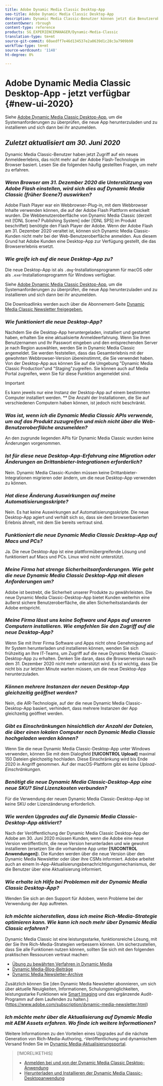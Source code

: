 ```yaml
---
title: Adobe Dynamic Media Classic Desktop-App
seo-title: Adobe Dynamic Media Classic Desktop-App
description: Dynamic Media Classic-Benutzer können jetzt die Benutzeroberfläche vollständig aktualisieren. Das Erlebnis bietet eine aktualisierte Anmeldung mit Links zu wertvollen Ressourcen. Außerdem ist dieses Update nicht mehr auf die Adobe Flash-Technologie im Browser angewiesen.
contentOwner: rbrough
content-type: reference
products: SG_EXPERIENCEMANAGER/Dynamic-Media-Classic
translation-type: tm+mt
source-git-commit: 60aedff7e46d134537e2a0639d1c28c3a7909b90
workflow-type: tm+mt
source-wordcount: '1148'
ht-degree: 0%

---
```



# Adobe Dynamic Media Classic Desktop-App - jetzt verfügbar {#new-ui-2020}

Siehe [Adobe Dynamic Media Classic Desktop-App](/help/dynamic-media-classic-desktop-app.md), um die Systemanforderungen zu überprüfen, die neue App herunterzuladen und zu installieren und sich dann bei ihr anzumelden.

## _Zuletzt aktualisiert am 30. Juni 2020_

Dynamic Media Classic-Benutzer haben jetzt Zugriff auf ein neues Anmeldeerlebnis, das nicht mehr auf der Adobe Flash-Technologie im Browser basiert. Lesen Sie die folgenden häufig gestellten Fragen, um mehr zu erfahren.

### **_Wenn Browser am 31. Dezember 2020 die Unterstützung von Adobe Flash einstellen, wird sich dies auf Dynamic Media Classic (früher Scene7) auswirken?_**

Adobe Flash Player war ein Webbrowser-Plug-in, mit dem Webbrowser Inhalte verwenden können, die auf der Adobe Flash Plattform entwickelt wurden. Die Webbenutzeroberfläche von Dynamic Media Classic (derzeit mit [!DNL Scene7 Publishing System] oder [!DNL SPS] im Produkt beschriftet) benötigte den Flash Player der Adobe. Wenn der Adobe Flash am 31. Dezember 2020 veraltet ist, können sich Dynamic Media Classic-Kunden nicht mehr bei der Web-Benutzeroberfläche anmelden. Aus diesem Grund hat Adobe Kunden eine Desktop-App zur Verfügung gestellt, die das Browsererlebnis ersetzt.

### **_Wie greife ich auf die neue Desktop-App zu?_**

Die neue Desktop-App ist als `.dmg`-Installationsprogramm für macOS oder als `.exe`-Installationsprogramm für Windows verfügbar.

Siehe [Adobe Dynamic Media Classic Desktop-App](/help/dynamic-media-classic-desktop-app.md), um die Systemanforderungen zu überprüfen, die neue App herunterzuladen und zu installieren und sich dann bei ihr anzumelden.

Die Downloadlinks werden auch über die Abonnement-Seite [Dynamic Media Classic Newsletter freigegeben.](https://www.adobe.com/subscription/dynamic-media-newsletter.html)

### **_Wie funktioniert die neue Desktop-App?_**

Nachdem Sie die Desktop-App heruntergeladen, installiert und gestartet haben, erhalten Sie eine aktualisierte Anmeldeerfahrung. Wenn Sie Ihren Benutzernamen und Ihr Passwort eingeben und den entsprechenden Server je nach Region auswählen, werden Sie in Dynamic Media Classic angemeldet. Sie werden feststellen, dass das Gesamterlebnis mit der gewohnten Webbrowser-Version übereinstimmt, die Sie verwendet haben. Von der Desktop-App aus können Sie auf die Umgebung &quot;Dynamic Media Classic Production&quot;und &quot;Staging&quot;zugreifen. Sie können auch auf Media Portal zugreifen, wenn Sie für diese Funktion angemeldet sind.

>[!IMPORTANT]
>
>Es kann jeweils nur eine Instanz der Desktop-App auf einem bestimmten Computer installiert werden. ** Die Anzahl der Installationen, die Sie auf verschiedenen Computern haben können, ist jedoch nicht beschränkt.

### **_Was ist, wenn ich die Dynamic Media Classic APIs verwende, um auf das Produkt zuzugreifen und mich nicht über die Web-Benutzeroberfläche anzumelden?_**

An den zugrunde liegenden APIs für Dynamic Media Classic wurden keine Änderungen vorgenommen.

### **_Ist für diese neue Desktop-App-Erfahrung eine Migration oder Änderungen an Drittanbieter-Integrationen erforderlich?_**

Nein. Dynamic Media Classic-Kunden müssen keine Drittanbieter-Integrationen migrieren oder ändern, um die neue Desktop-App verwenden zu können.

### **_Hat diese Änderung Auswirkungen auf meine Automatisierungsskripte?_**

Nein. Es hat keine Auswirkungen auf Automatisierungsskripte. Die neue Desktop-App agiert und verhält sich so, dass sie dem browserbasierten Erlebnis ähnelt, mit dem Sie bereits vertraut sind.

### **_Funktioniert die neue Dynamic Media Classic Desktop-App auf Macs und PCs?_**

Ja. Die neue Desktop-App ist eine plattformübergreifende Lösung und funktioniert auf Macs und PCs. Linux wird *nicht* unterstützt.

### **_Meine Firma hat strenge Sicherheitsanforderungen. Wie geht die neue Dynamic Media Classic Desktop-App mit diesen Anforderungen um?_**

Adobe ist bestrebt, die Sicherheit unserer Produkte zu gewährleisten. Die neue Dynamic Media Classic-Desktop-App bietet Kunden weiterhin eine äußerst sichere Benutzeroberfläche, die allen Sicherheitsstandards der Adobe entspricht.

### **_Meine Firma lässt uns keine Software und Apps auf unseren Computern installieren. Wie empfehlen Sie den Zugriff auf die neue Desktop-App?_**

Wenn Sie mit Ihrer Firma Software und Apps nicht ohne Genehmigung auf Ihr System herunterladen und installieren können, wenden Sie sich frühzeitig an Ihre IT-Teams, um Zugriff auf die neue Dynamic Media Classic-Desktop-App zu erhalten. Denken Sie daran, dass die Browserversion nach dem 31. Dezember 2020 nicht mehr unterstützt wird. Es ist wichtig, dass Sie nicht bis zur letzten Minute warten müssen, um die neue Desktop-App herunterzuladen.

### **_Können mehrere Instanzen der neuen Desktop-App gleichzeitig geöffnet werden?_**

Nein, die AIR-Technologie, auf der die neue Dynamic Media Classic-Desktop-App basiert, verhindert, dass mehrere Instanzen der App gleichzeitig geöffnet werden.

### **_Gibt es Einschränkungen hinsichtlich der Anzahl der Dateien, die über einen lokalen Computer nach Dynamic Media Classic hochgeladen werden können?_**

Wenn Sie die neue Dynamic Media Classic-Desktop-App unter Windows verwenden, können Sie mit dem Dialogfeld **[!UICONTROL Upload]** maximal 150 Dateien gleichzeitig hochladen. Diese Einschränkung wird bis Ende 2020 in Angriff genommen. Auf der macOS-Plattform gibt es *keine Upload-Einschränkungen.*

### **_Benötigt die neue Dynamic Media Classic-Desktop-App eine neue SKU? Sind Lizenzkosten verbunden?_**

Für die Verwendung der neuen Dynamic Media Classic-Desktop-App ist keine SKU oder Lizenzänderung erforderlich.

### **_Wie werden Upgrades auf die Dynamic Media Classic-Desktop-App aktiviert?_**

Nach der Veröffentlichung der Dynamic Media Classic Desktop-App der Adobe am 30. Juni 2020 müssen Kunden, wenn die Adobe eine neue Version veröffentlicht, die neue Version herunterladen und wie gewohnt installieren (ersetzen Sie die vorhandene App unter **[!UICONTROL Anwendungen]**). Die Kunden werden über die neue Version über den Dynamic Media Newsletter oder über ihre CSMs informiert. Adobe arbeitet auch an einem In-App-Aktualisierungsbenachrichtigungsmechanismus, der die Benutzer über eine Aktualisierung informiert.

### **_Wie erhalte ich Hilfe bei Problemen mit der Dynamic Media Classic Desktop-App?_**

Wenden Sie sich an den Support für Adoben, wenn Probleme bei der Verwendung der App auftreten.

### **_Ich möchte sicherstellen, dass ich meine Rich-Media-Strategie optimieren kann. Wie kann ich noch mehr über Dynamic Media Classic erfahren?_**

Dynamic Media Classic ist eine leistungsstarke, funktionsreiche Lösung, mit der Sie Ihre Rich-Media-Strategien verbessern können. Um sicherzustellen, dass Sie alle Funktionen nutzen können, sollten Sie sich mit den folgenden praktischen Ressourcen vertraut machen:

* [Übung zu bewährten Verfahren in Dynamic Media](https://docs.adobe.com/content/help/en/experience-manager-learn/dynamic-media-classic-tutorial/overview.html)
* [Dynamic Media-Blog-Beiträge](https://theblog.adobe.com/tag/dynamic-media/)
* [Dynamic Media Newsletter-Archive](https://docs.adobe.com/content/help/en/dynamic-media-classic/using/dynamic-media-newsletter.html)

Zusätzlich können Sie [den Dynamic Media Newsletter abonnieren, um sich über aktuelle Neuigkeiten, Informationen, Schulungsmöglichkeiten, leistungsstarke Funktionen wie [Smart Imaging](https://helpx.adobe.com/experience-manager/6-3/assets/using/imaging-faq.html) und das ergänzende Audit-Programm auf dem Laufenden zu halten.](https://www.adobe.com/subscription/dynamic-media-newsletter.html)

### **_Ich möchte mehr über die Aktualisierung auf Dynamic Media mit AEM Assets erfahren. Wo finde ich weitere Informationen?_**

Weitere Informationen zu den Vorteilen eines Upgrades auf die nächste Generation von Rich-Media-Authoring, -Veröffentlichung und dynamischem Versand finden Sie im [Dynamic Media-Aktualisierungsportal](http://exploreadobe.com/dynamic-media-upgrade/).

>[!MORELIKETHIS]
>
>* [Anmelden bei und von der Dynamic Media Classic Desktop-Anwendung](/help/signing-out.md)
>* [Herunterladen und Installieren der Dynamic Media Classic-Desktopanwendung](/help/dynamic-media-classic-desktop-app.md)



<!-- SAVE - OLD LINK TO BEST PRACTICES GUIDE IN PDF https://www.adobe.com/content/dam/www/us/en/marketing/experience-manager-assets/dynamic-media/adobe-dynamic-media-classic-best-practices-guide.pdf -->

